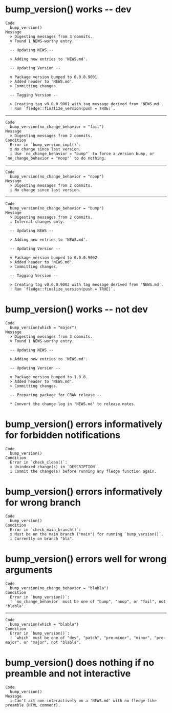 # bump_version() works -- dev

    Code
      bump_version()
    Message
      > Digesting messages from 3 commits.
      v Found 1 NEWS-worthy entry.
      
      -- Updating NEWS --
      
      > Adding new entries to 'NEWS.md'.
      
      -- Updating Version --
      
      v Package version bumped to 0.0.0.9001.
      > Added header to 'NEWS.md'.
      > Committing changes.
      
      -- Tagging Version --
      
      > Creating tag v0.0.0.9001 with tag message derived from 'NEWS.md'.
      ! Run `fledge::finalize_version(push = TRUE)`.

---

    Code
      bump_version(no_change_behavior = "fail")
    Message
      > Digesting messages from 2 commits.
    Condition
      Error in `bump_version_impl()`:
      x No change since last version.
      i Use `no_change_behavior = "bump"` to force a version bump, or `no_change_behavior = "noop"` to do nothing.

---

    Code
      bump_version(no_change_behavior = "noop")
    Message
      > Digesting messages from 2 commits.
      i No change since last version.

---

    Code
      bump_version(no_change_behavior = "bump")
    Message
      > Digesting messages from 2 commits.
      i Internal changes only.
      
      -- Updating NEWS --
      
      > Adding new entries to 'NEWS.md'.
      
      -- Updating Version --
      
      v Package version bumped to 0.0.0.9002.
      > Added header to 'NEWS.md'.
      > Committing changes.
      
      -- Tagging Version --
      
      > Creating tag v0.0.0.9002 with tag message derived from 'NEWS.md'.
      ! Run `fledge::finalize_version(push = TRUE)`.

# bump_version() works -- not dev

    Code
      bump_version(which = "major")
    Message
      > Digesting messages from 3 commits.
      v Found 1 NEWS-worthy entry.
      
      -- Updating NEWS --
      
      > Adding new entries to 'NEWS.md'.
      
      -- Updating Version --
      
      v Package version bumped to 1.0.0.
      > Added header to 'NEWS.md'.
      > Committing changes.
      
      -- Preparing package for CRAN release --
      
      * Convert the change log in 'NEWS.md' to release notes.

# bump_version() errors informatively for forbidden notifications

    Code
      bump_version()
    Condition
      Error in `check_clean()`:
      x Unindexed change(s) in `DESCRIPTION`.
      i Commit the change(s) before running any fledge function again.

# bump_version() errors informatively for wrong branch

    Code
      bump_version()
    Condition
      Error in `check_main_branch()`:
      x Must be on the main branch ("main") for running `bump_version()`.
      i Currently on branch "bla".

# bump_version() errors well for wrong arguments

    Code
      bump_version(no_change_behavior = "blabla")
    Condition
      Error in `bump_version()`:
      ! `no_change_behavior` must be one of "bump", "noop", or "fail", not "blabla".

---

    Code
      bump_version(which = "blabla")
    Condition
      Error in `bump_version()`:
      ! `which` must be one of "dev", "patch", "pre-minor", "minor", "pre-major", or "major", not "blabla".

# bump_version() does nothing if no preamble and not interactive

    Code
      bump_version()
    Message
      i Can't act non-interactively on a 'NEWS.md' with no fledge-like preamble (HTML comment).

